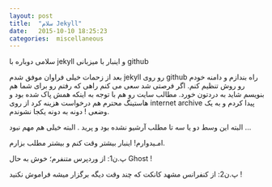 ```yaml
---
layout: post
title:  "سلام Jekyll"
date:   2015-10-10 18:25:23
categories:  miscellaneous
---
```

سلامی دوباره با jekyll و اینبار با میزبانی github

بعد از زحمات خیلی فراوان موفق شدم jekyll رو روی github راه بندازم و دامنه خودم رو روش تنظیم کنم. اگر فرصتی شد سعی می کنم راهی که رفتم رو برای شما هم بنویسم شاید به دردتون خورد. مطالب سایت رو هم با توجه به اینکه همش پاک شده بود و هاستینگ محترم هم درخواست هزینه کرد از روی internet archive پیدا کردم و به یک وضعی ! دونه به دونه یکجا نشوندم.

البته این وسط دو یا سه تا مطلب آرشیو نشده بود و پرید . البته خیلی هم مهم نبود ...

امـیدوارم! اینبار بیشتر وقت کنم و بیشتر مطلب بزارم. 

پ.ن1: از وردپرس متنفرم؛ خوش به حال Ghost !

پ.ن2: از کنفرانس مشهد کانکت که چند وقت دیگه برگزار میشه فراموش نکنید !